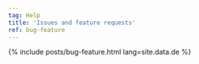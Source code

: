 ```yaml
---
tag: Help
title: 'Issues and feature requests'
ref: bug-feature
---
```


{% include posts/bug-feature.html lang=site.data.de %}
